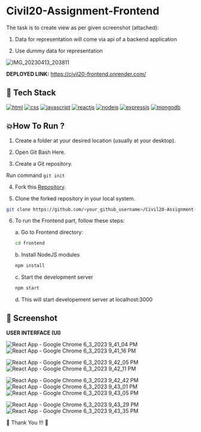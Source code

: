 # Civil20-Assignment-Frontend



The task is to create view as per given screenshot (attached):

1. Data for representation will come via api of a backend application

2. Use dummy data for representation

![IMG_20230413_203811](https://github.com/Trisha-tech/Civil20-Assignment-Backend/assets/55338588/c5af760f-e1e1-4a73-a79a-eff3fe9312f4)


**DEPLOYED LINK:**  https://civil20-frontend.onrender.com/


## 📌 Tech Stack


[![html](https://img.shields.io/badge/HTML5-E34F26?style=for-the-badge&logo=html5&logoColor=white)](https://www.linkedin.com/)
[![css](https://img.shields.io/badge/CSS3-1572B6?style=for-the-badge&logo=css3&logoColor=white)](https://katherineoelsner.com/)
[![javascript](https://img.shields.io/badge/JavaScript-323330?style=for-the-badge&logo=javascript&logoColor=F7DF1E)](https://www.w3schools.com/js)
[![reactjs](https://img.shields.io/badge/React-20232A?style=for-the-badge&logo=react&logoColor=61DAFB)](https://www.linkedin.com/)
[![nodejs](https://img.shields.io/badge/Node.js-43853D?style=for-the-badge&logo=node.js&logoColor=white)](https://nodejs.org)
[![expressjs](https://img.shields.io/badge/Express.js-404D59?style=for-the-badge)](https://expressjs.com)
[![mongodb](https://img.shields.io/badge/MongoDB-4EA94B?style=for-the-badge&logo=mongodb&logoColor=white)](https://www.mongodb.com)


## 💥How To Run ?

1. Create a folder at your desired location (usually at your desktop).

2. Open Git Bash Here.

3. Create a Git repository.

Run command ```git init```

4. Fork this [Repository](https://github.com/Trisha-tech/Civil20-Assignment-Frontend).

5. Clone the forked repository in your local system.

```bash
git clone https://github.com/<your_github_username>/Civil20-Assignment-Frontend
```

6. To run the Frontend part, follow these steps:
   
   a. Go to Frontend directory: 
   ```bash
   cd frontend
   ```
   
   b. Install NodeJS modules
   ```bash
   npm install
   ```
   
   c. Start the development server
    ```bash
   npm start
   ```
   
   d. This will start developement server at localhost:3000





## 📸 Screenshot



**USER INTERFACE (UI)**


![React App - Google Chrome 6_3_2023 9_41_04 PM](https://github.com/Trisha-tech/Civil20-Assignment-Backend/assets/55338588/66264df8-d733-48f0-ab1c-4f37ee2b1659)
![React App - Google Chrome 6_3_2023 9_41_16 PM](https://github.com/Trisha-tech/Civil20-Assignment-Backend/assets/55338588/03a2cadd-2fb4-4382-984c-7baa7ee01a05)


![React App - Google Chrome 6_3_2023 9_42_05 PM](https://github.com/Trisha-tech/Civil20-Assignment-Backend/assets/55338588/803ec806-a264-4401-9e74-4d5bcae617fd)
![React App - Google Chrome 6_3_2023 9_42_11 PM](https://github.com/Trisha-tech/Civil20-Assignment-Backend/assets/55338588/d82ac4d9-992e-4c3a-be1e-397451d9b7a3)



![React App - Google Chrome 6_3_2023 9_42_42 PM](https://github.com/Trisha-tech/Civil20-Assignment-Backend/assets/55338588/72bad0d5-a79d-49b3-adac-806ecb4847fd)
![React App - Google Chrome 6_3_2023 9_43_01 PM](https://github.com/Trisha-tech/Civil20-Assignment-Backend/assets/55338588/c0032f42-2780-4cd1-9cdd-ead99352af55)
![React App - Google Chrome 6_3_2023 9_43_05 PM](https://github.com/Trisha-tech/Civil20-Assignment-Backend/assets/55338588/2392db73-20cd-474b-aaa7-fcd538e8ddd3)


![React App - Google Chrome 6_3_2023 9_43_29 PM](https://github.com/Trisha-tech/Civil20-Assignment-Backend/assets/55338588/ff9a410d-085f-46f5-94d4-306af79e7ef9)
![React App - Google Chrome 6_3_2023 9_43_35 PM](https://github.com/Trisha-tech/Civil20-Assignment-Backend/assets/55338588/56b94f90-8301-4fc4-9d71-48cedee57c34)



💙 Thank You !!! 💙

